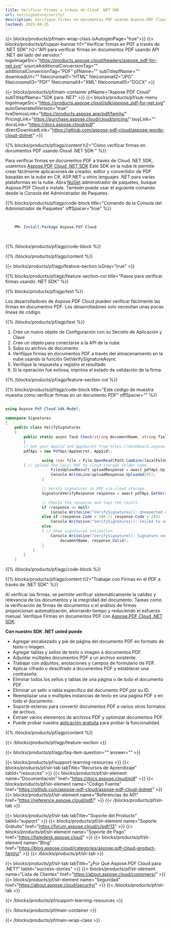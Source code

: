 ```yaml
---
title: Verificar Firmas a través de Cloud .NET SDK
url: net/signature/verify/
description: Verifique firmas en documentos PDF usando Aspose.PDF Cloud SDK para .NET. Mejore la descubribilidad y la indexación.
lastmod: 2025-08-25
---
```


{{< blocks/products/pf/main-wrap-class isAutogenPage="true">}}
{{< blocks/products/pf/upper-banner h1="Verificar firmas en PDF a través de .NET SDK" h2="API para verificar firmas en documentos PDF usando API .NET del lado del servidor." logoImageSrc="https://products.aspose.cloud/headers/aspose_pdf-for-net.svg" sourceAdditionalConversionTag="" additionalConversionTag="PDF" pfName="" subTitlepfName="" downloadUrl="" fileiconsmall1="HTML" fileiconsmall2="JPG" fileiconsmall3="PDF" fileiconsmall4="XML" fileiconsmall5="DOCX" >}}

{{< blocks/products/pf/main-container pfName="Aspose.PDF Cloud" subTitlepfName="SDK para .NET" >}}
{{< blocks/products/pf/sub-menu logoImageSrc="https://products.aspose.cloud/sdk/aspose_pdf-for-net.svg"
autoGeneratedVersion="true"
liveDemosLink="https://products.aspose.app/pdf/family/" PricingLink="https://purchase.aspose.cloud/cloud/pricing/" buyLink="" docsLink="https://docs.aspose.cloud/pdf"  directDownloadLink="https://github.com/aspose-pdf-cloud/aspose-words-cloud-dotnet" >}}

{{% blocks/products/pf/agp/content h2="Cómo verificar firmas en documentos PDF usando Cloud .NET SDK " %}}

Para verificar firmas en documentos PDF a través de Cloud .NET SDK, usaremos
[Aspose.PDF Cloud .NET SDK](https://products.aspose.cloud/pdf/net/)
Este SDK en la nube le permite crear fácilmente aplicaciones de creador, editor y convertidor de PDF basadas en la nube en C#, ASP.NET u otros lenguajes .NET para varias plataformas en la nube. Abra
[NuGet](https://www.nuget.org/packages/Aspose.Pdf-Cloud)
administrador de paquetes, busque
Aspose.PDF Cloud
e instale. También puede usar el siguiente comando desde la Consola del Administrador de Paquetes.

{{% blocks/products/pf/agp/code-block title="Comando de la Consola del Administrador de Paquetes" offSpacer="true" %}}

```powershell

     
    PM> Install-Package Aspose.Pdf-Cloud
     
     

```

{{% /blocks/products/pf/agp/code-block %}}

{{% /blocks/products/pf/agp/content %}}

{{< blocks/products/pf/agp/feature-section isGrey="true" >}}

{{% blocks/products/pf/agp/feature-section-col title="Pasos para verificar firmas usando .NET SDK" %}}

{{% blocks/products/pf/agp/text %}}

Los desarrolladores de Aspose.PDF Cloud pueden verificar fácilmente las firmas en documentos PDF. Los desarrolladores solo necesitan unas pocas líneas de código.

{{% /blocks/products/pf/agp/text %}}

1. Cree un nuevo objeto de Configuración con su Secreto de Aplicación y Clave
1. Cree un objeto para conectarse a la API de la nube
1. Suba su archivo de documento
1. Verifique firmas en documentos PDF a través del almacenamiento en la nube usando la función GetVerifySignatureAsync
1. Verifique la respuesta y registre el resultado
1. Si la operación fue exitosa, imprima el estado de validación de la firma

{{% /blocks/products/pf/agp/feature-section-col %}}

{{% blocks/products/pf/agp/code-block title="Este código de muestra muestra cómo verificar firmas en un documento PDF" offSpacer="" %}}

```cs

using Aspose.Pdf.Cloud.Sdk.Model;

namespace Signatures
{
    public class VerifySignatures
    {
        public static async Task Check(string documentName, string fieldName, string remoteFolder)
        {
		// Get your AppSid and AppSecret from https://dashboard.aspose.cloud (free registration required). 
		pdfApi = new PdfApi(AppSecret, AppSid);

                using (var file = File.OpenRead(Path.Combine(localFolder, documentName)))
		{ // Upload the local PDF to cloud storage folder name.
                    FilesUploadResult uploadResponse = await pdfApi.UploadFileAsync(Path.Combine(remoteFolder, documentName), documentName);
                    Console.WriteLine(uploadResponse.Uploaded[0]);
                }

                // Verify signatures in PDF via cloud storage.
                SignatureVerifyResponse response = await pdfApi.GetVerifySignatureAsync(documentName, fieldName, folder: remoteFolder);

                // Checks the response and logs the result.
                if (response == null)
                    Console.WriteLine("VerifySignatures(): Unexpected error!");
                else if (response.Code < 200 || response.Code > 299)
                    Console.WriteLine("VerifySignatures(): Failed to verify signatures in the document.");
                else
                { // Show signatures validation.
                    Console.WriteLine("VerifySignature(): Signature verified successfully in the Pdf document '{0}'. Status: '{1}'", 
                        documentName, response.Valid);
                }
            }
        }
    }
```

{{% /blocks/products/pf/agp/code-block %}}

{{% blocks/products/pf/agp/content h2="Trabajar con Firmas en el PDF a través de .NET SDK" %}}

Al verificar las firmas, se permite verificar sistemáticamente la validez y relevancia de los documentos y la integridad del documento. Tareas como la verificación de firmas de documentos o el análisis de firmas proporcionan automatización, ahorrando tiempo y reduciendo el esfuerzo manual.
Verifique Firmas en documentos PDF con [Aspose.PDF Cloud .NET SDK](https://products.aspose.cloud/pdf/net/).

**Con nuestro SDK .NET usted puede**

+ Agregar encabezado y pie de página del documento PDF en formato de texto o imagen.
+ Agregar tablas y sellos de texto o imagen a documentos PDF.
+ Adjuntar múltiples documentos PDF a un archivo existente.
+ Trabajar con adjuntos, anotaciones y campos de formulario de PDF.
+ Aplicar cifrado o descifrado a documentos PDF y establecer una contraseña.
+ Eliminar todos los sellos y tablas de una página o de todo el documento PDF.
+ Eliminar un sello o tabla específico del documento PDF por su ID.
+ Reemplazar una o múltiples instancias de texto en una página PDF o en todo el documento.
+ Soporte extenso para convertir documentos PDF a varios otros formatos de archivo.
+ Extraer varios elementos de archivos PDF y optimizar documentos PDF.
+ Puede probar nuestra [aplicación gratuita](https://products.aspose.app/pdf/) para probar la funcionalidad.

{{% /blocks/products/pf/agp/content %}}

{{< /blocks/products/pf/agp/feature-section >}}

{{< blocks/products/pf/agp/faq-item question="" answer="" >}}

{{< blocks/products/pf/support-learning-resources >}}
{{< blocks/products/pf/slr-tab tabTitle="Recursos de Aprendizaje" tabId="resources" >}}
{{< blocks/products/pf/slr-element name="Documentación" href="https://docs.aspose.cloud/pdf" >}}
{{< blocks/products/pf/slr-element name="Código Fuente" href="https://github.com/aspose-pdf-cloud/aspose-pdf-cloud-dotnet" >}}
{{< blocks/products/pf/slr-element name="Referencias de API" href="https://reference.aspose.cloud/pdf/" >}}
{{< /blocks/products/pf/slr-tab >}}

{{< blocks/products/pf/slr-tab tabTitle="Soporte del Producto" tabId="support" >}}
{{< blocks/products/pf/slr-element name="Soporte Gratuito" href="https://forum.aspose.cloud/c/pdf/13" >}}
{{< blocks/products/pf/slr-element name="Soporte de Pago" href="https://helpdesk.aspose.cloud" >}}
{{< blocks/products/pf/slr-element name="Blog" href="https://blog.aspose.cloud/categories/aspose.pdf-cloud-product-family/" >}}
{{< /blocks/products/pf/slr-tab >}}

{{< blocks/products/pf/slr-tab tabTitle="¿Por Qué Aspose.PDF Cloud para .NET?" tabId="success-stories" >}}
{{< blocks/products/pf/slr-element name="Lista de Clientes" href="https://about.aspose.cloud/customers/" >}}
{{< blocks/products/pf/slr-element name="Seguridad" href="https://about.aspose.cloud/security/" >}}
{{< /blocks/products/pf/slr-tab >}}

{{< /blocks/products/pf/support-learning-resources >}}

{{< /blocks/products/pf/main-container >}}

{{< /blocks/products/pf/main-wrap-class >}}

